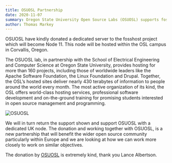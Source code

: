 ```yaml
---
title: OSUOSL Partnership
date: 2020-11-07
summary: Oregon State University Open Source Labs (OSUOSL) supports fosshost with dedicated server
author: Thomas Markey
---
```


OSUOSL have kindly donated a dedicated server to the fosshost project which will become Node 11.  This node will be hosted within the OSL campus in Corvallis, Oregon.

The OSUOSL lab, in partnership with the School of Electrical Engineering and Computer Science at Oregon State University, provides hosting for more than 160 projects, including those of worldwide leaders like the Apache Software Foundation, the Linux Foundation and Drupal. Together, the OSL’s hosted sites deliver nearly 430 terabytes of information to people around the world every month. The most active organization of its kind, the OSL offers world-class hosting services, professional software development and on-the-ground training for promising students interested in open source management and programming.

![OSUOSL](/article-content/osuosl-partnership/osuosl.webp)

We will in turn return the support shown and support OSUOSL with a dedicated UK node.  The donation and working together with OSUOSL, is a new partnership that will benefit the wider open source community particularly within Europe and we are looking at how we can work more closely to work on similar objectives. 

The donation by [OSUOSL](https://osuosl.org) is extremely kind, thank you Lance Albertson.

